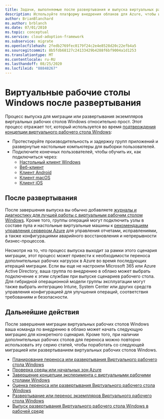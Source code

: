 ```yaml
---
title: Задачи, выполняемые после развертывания и выпуска виртуальных рабочих столов Windows
description: Используйте платформу внедрения облаков для Azure, чтобы изучить рекомендации по переносу виртуальных рабочих столов Windows, чтобы сократить сложность и стандартизировать процесс миграции.
author: BrianBlanchard
ms.author: brblanch
ms.date: 07/01/2010
ms.topic: conceptual
ms.service: cloud-adoption-framework
ms.subservice: migrate
ms.openlocfilehash: 2fedb2769fec0179f24c2e4e8528d20c22efb4a5
ms.sourcegitcommit: 8b5fdb68127c24133429b4288f6bf9004a1d1253
ms.translationtype: MT
ms.contentlocale: ru-RU
ms.lasthandoff: 08/25/2020
ms.locfileid: "88848267"
---
```

# <a name="windows-virtual-desktop-post-deployment"></a>Виртуальные рабочие столы Windows после развертывания

Процесс выпуска для миграции или развертывания экземпляров виртуальных рабочих столов Windows относительно прост. Этот процесс отражает тот, который используется во время [подтверждения концепции виртуального рабочего стола Windows](./proof-of-concept.md):

- Протестируйте производительность и задержку групп приложений и развернутые настольные компьютеры для выборки пользователей.
- Подключите конечных пользователей, чтобы обучить их, как подключиться через:
  - [Настольный клиент Windows](/azure/virtual-desktop/connect-windows-7-and-10)
  - [Веб-клиент](/azure/virtual-desktop/connect-web)
  - [Клиент Android](/azure/virtual-desktop/connect-android)
  - [Клиент macOS](/azure/virtual-desktop/connect-macos)
  - [Клиент iOS](/azure/virtual-desktop/connect-ios)

## <a name="post-deployment"></a>После развертывания

После завершения выпуска вы обычно добавляете [журналы и диагностику для лучшей работы с виртуальным рабочим столом Windows](/azure/virtual-desktop/diagnostics-log-analytics#push-diagnostics-data-to-your-workspace). Кроме того, группы операций могут подключить узлы в составе пула и настольные виртуальные машины к [рекомендациям управления сервером Azure](../../manage/azure-server-management/index.md) для управления отчетами, исправлениями, а также конфигурациями аварийного восстановления и непрерывности бизнес-процессов.

Несмотря на то, что процесс выпуска выходит за рамки этого сценария миграции, этот процесс может привести к необходимости переноса дополнительных рабочих нагрузок в Azure во время последующих итераций миграции. Если вы еще не настроили Microsoft 365 или Azure Active Directory, ваша группа по внедрению в облако может выбрать подключение к этим службам при выпуске сценариев рабочего стола. Для гибридной операционной модели группы эксплуатации могут также выбрать интеграцию Intune, System Center или других средств управления конфигурацией для улучшения операций, соответствия требованиям и безопасности.

## <a name="next-steps"></a>Дальнейшие действия

После завершения миграции виртуальных рабочих столов Windows ваша команда по внедрению в облако может начать следующую миграцию для конкретного сценария. Кроме того, при наличии дополнительных рабочих столов для переноса можно повторно использовать эту серию статей, чтобы поработать со следующей миграцией или развертыванием виртуальных рабочих столов Windows.

- [Планирование переноса или развертывания Виртуального рабочего стола Windows](./plan.md)
- [Проверка среды или начальных зон Azure](./ready.md)
- [Завершение концепции эксперимента с виртуальными рабочими столами Windows](./proof-of-concept.md)
- [Оценка переноса или развертывания Виртуального рабочего стола Windows](./migrate-assess.md)
- [Развертывание или перенос экземпляров Виртуального рабочего стола Windows](./migrate-deploy.md)
- [Выпуск развертывания Виртуального рабочего стола Windows в рабочей среде](./migrate-release.md)

